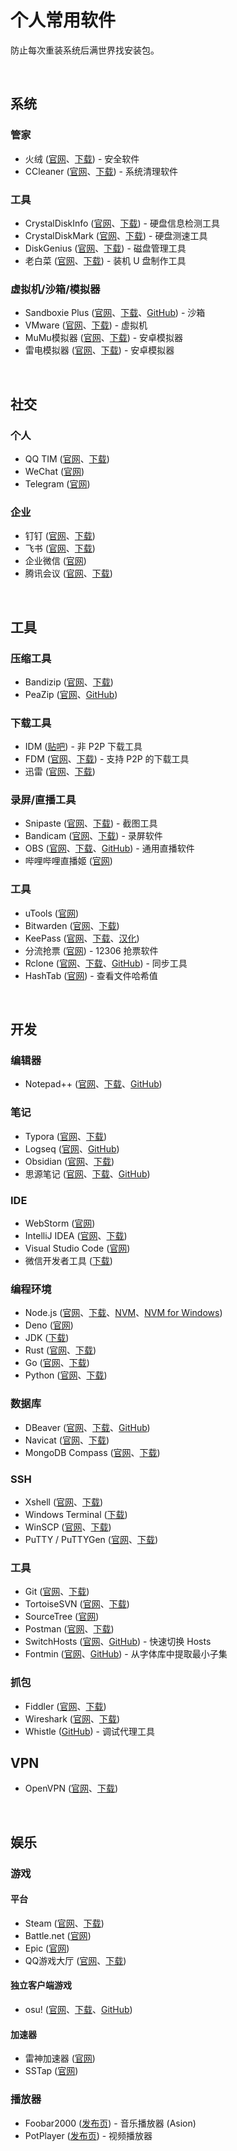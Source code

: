 # 个人常用软件

防止每次重装系统后满世界找安装包。

<br>

## 系统

### 管家

- 火绒 ([官网](https://www.huorong.cn/)、[下载](https://www.huorong.cn/person5.html)) - 安全软件
- CCleaner ([官网](https://www.ccleaner.com/)、[下载](https://www.ccleaner.com/download)) - 系统清理软件

### 工具

- CrystalDiskInfo ([官网](https://crystalmark.info/en/software/crystaldiskinfo/)、[下载](https://crystalmark.info/en/download/#CrystalDiskInfo)) - 硬盘信息检测工具
- CrystalDiskMark ([官网](https://crystalmark.info/en/software/crystaldiskmark/)、[下载](https://crystalmark.info/en/download/#CrystalDiskMark)) - 硬盘测速工具
- DiskGenius ([官网](https://www.diskgenius.cn/)、[下载](https://www.diskgenius.cn/download.php)) - 磁盘管理工具
- 老白菜 ([官网](http://www.bigbaicai.com/)、[下载](http://www.bigbaicai.com/download/)) - 装机 U 盘制作工具

### 虚拟机/沙箱/模拟器

- Sandboxie Plus ([官网](https://sandboxie-plus.com/)、[下载](https://sandboxie-plus.com/downloads/)、[GitHub](https://github.com/sandboxie-plus/Sandboxie)) - 沙箱
- VMware ([官网](https://www.vmware.com/products/workstation-pro.html)、[下载](https://www.vmware.com/products/workstation-pro/workstation-pro-evaluation.html)) - 虚拟机
- MuMu模拟器 ([官网](https://mumu.163.com/)、[下载](https://mumu.163.com/update/)) - 安卓模拟器
- 雷电模拟器 ([官网](https://www.ldmnq.com/)、[下载](https://www.ldmnq.com/other/version-history-and-release-notes.html)) - 安卓模拟器

<br>

## 社交

### 个人

- QQ TIM ([官网](https://office.qq.com/)、[下载](https://office.qq.com/download.html))
- WeChat ([官网](https://pc.weixin.qq.com/))
- Telegram ([官网](https://desktop.telegram.org/))

### 企业

- 钉钉 ([官网](https://www.dingtalk.com/)、[下载](https://page.dingtalk.com/wow/z/dingtalk/simple/ddhomedownlaod#/))
- 飞书 ([官网](https://www.feishu.cn/)、[下载](https://www.feishu.cn/download))
- 企业微信 ([官网](https://work.weixin.qq.com/))
- 腾讯会议 ([官网](https://meeting.tencent.com/)、[下载](https://meeting.tencent.com/download/))

<br>

## 工具

### 压缩工具

- Bandizip ([官网](https://www.bandisoft.com/bandizip/)、[下载](https://www.bandisoft.com/bandizip/dl/))
- PeaZip ([官网](https://peazip.github.io/)、[GitHub](https://github.com/peazip/PeaZip))

### 下载工具

- IDM ([贴吧](https://tieba.baidu.com/f?kw=idm)) - 非 P2P 下载工具
- FDM ([官网](https://www.freedownloadmanager.org/)、[下载](https://www.freedownloadmanager.org/download.htm)) - 支持 P2P 的下载工具
- 迅雷 ([官网](https://www.xunlei.com/)、[下载](https://pc.xunlei.com/))

### 录屏/直播工具

- Snipaste ([官网](https://zh.snipaste.com/)、[下载](https://zh.snipaste.com/download.html)) - 截图工具
- Bandicam ([官网](https://www.bandicam.com/)、[下载](https://www.bandicam.com/downloads/)) - 录屏软件
- OBS ([官网](https://obsproject.com/)、[下载](https://obsproject.com/download)、[GitHub](https://github.com/obsproject/obs-studio)) - 通用直播软件
- 哔哩哔哩直播姬 ([官网](https://live.bilibili.com/liveHime))

### 工具

- uTools ([官网](https://u.tools/))
- Bitwarden ([官网](https://bitwarden.com/)、[下载](https://bitwarden.com/download/))
- KeePass ([官网](https://keepass.info/)、[下载](https://keepass.info/download.html)、[汉化](https://keepass.info/translations.html))
- 分流抢票 ([官网](https://www.bypass.cn/)) - 12306 抢票软件
- Rclone ([官网](https://rclone.org/)、[下载](https://rclone.org/downloads/)、[GitHub](https://github.com/rclone/rclone)) - 同步工具
- HashTab ([官网](https://implbits.com/hashtab)) - 查看文件哈希值

<br>

## 开发

### 编辑器

- Notepad++ ([官网](https://notepad-plus-plus.org/)、[下载](https://notepad-plus-plus.org/downloads/)、[GitHub](https://github.com/notepad-plus-plus/notepad-plus-plus))

### 笔记

- Typora ([官网](https://typora.io/)、[下载](https://typora.io/releases/all))
- Logseq ([官网](https://logseq.com/)、[GitHub](https://github.com/logseq/logseq))
- Obsidian ([官网](https://obsidian.md/)、[下载](https://obsidian.md/download))
- 思源笔记 ([官网](https://b3log.org/siyuan/)、[下载](https://b3log.org/siyuan/download.html)、[GitHub](https://github.com/siyuan-note/siyuan))

### IDE

- WebStorm ([官网](https://www.jetbrains.com/webstorm/))
- IntelliJ IDEA ([官网](https://www.jetbrains.com/idea/)、[下载](https://www.jetbrains.com/idea/download/))
- Visual Studio Code ([官网](https://code.visualstudio.com/))
- 微信开发者工具 ([下载](https://developers.weixin.qq.com/miniprogram/dev/devtools/download.html))

### 编程环境

- Node.js ([官网](https://nodejs.org/)、[下载](https://nodejs.org/en/download)、[NVM](https://github.com/nvm-sh/nvm)、[NVM for Windows](https://github.com/coreybutler/nvm-windows))
- Deno ([官网](https://deno.land/))
- JDK ([下载](https://www.oracle.com/java/technologies/downloads/))
- Rust ([官网](https://www.rust-lang.org/)、[下载](https://www.rust-lang.org/tools/install))
- Go ([官网](https://go.dev/)、[下载](https://go.dev/dl/))
- Python ([官网](https://www.python.org/)、[下载](https://www.python.org/downloads/))

### 数据库

- DBeaver ([官网](https://dbeaver.io/)、[下载](https://dbeaver.io/download/)、[GitHub](https://github.com/dbeaver/dbeaver))
- Navicat ([官网](https://www.navicat.com/en/products/navicat-premium)、[下载](https://www.navicat.com/en/download/navicat-premium))
- MongoDB Compass ([官网](https://www.mongodb.com/products/tools/compass)、[下载](https://www.mongodb.com/try/download/compass))

### SSH

- Xshell ([官网](https://www.netsarang.com/en/xshell/)、[下载](https://www.netsarang.com/en/xshell-download/))
- Windows Terminal ([下载](https://apps.microsoft.com/store/detail/windows-terminal/9N0DX20HK701))
- WinSCP ([官网](https://winscp.net/eng/index.php)、[下载](https://winscp.net/eng/download.php))
- PuTTY / PuTTYGen ([官网](https://www.chiark.greenend.org.uk/~sgtatham/putty/)、[下载](https://www.chiark.greenend.org.uk/~sgtatham/putty/latest.html))

### 工具

- Git ([官网](https://git-scm.com/)、[下载](https://git-scm.com/downloads))
- TortoiseSVN ([官网](https://tortoisesvn.net/)、[下载](https://tortoisesvn.net/downloads.html))
- SourceTree ([官网](https://www.sourcetreeapp.com/))
- Postman ([官网](https://www.postman.com/)、[下载](https://www.postman.com/downloads/))
- SwitchHosts ([官网](https://switchhosts.vercel.app)、[GitHub](https://github.com/oldj/SwitchHosts)) - 快速切换 Hosts
- Fontmin ([官网](https://ecomfe.github.io/fontmin/)、[GitHub](https://github.com/ecomfe/fontmin)) - 从字体库中提取最小子集

### 抓包

- Fiddler ([官网](https://www.telerik.com/fiddler/fiddler-classic)、[下载](https://www.telerik.com/download/fiddler))
- Wireshark ([官网](https://www.wireshark.org/)、[下载](https://www.wireshark.org/download.html))
- Whistle ([GitHub](https://github.com/avwo/whistle)) - 调试代理工具


## VPN

- OpenVPN ([官网](https://openvpn.net/)、[下载](https://openvpn.net/community-downloads/))

<br>

## 娱乐

### 游戏

#### 平台

- Steam ([官网](https://store.steampowered.com/)、[下载](https://store.steampowered.com/about/))
- Battle.net ([官网](https://kr.shop.battle.net/zh-tw))
- Epic ([官网](https://store.epicgames.com/en-US/))
- QQ游戏大厅 ([官网](https://qqgame.qq.com/)、[下载](https://qqgame.qq.com/download.shtml))

#### 独立客户端游戏

- osu! ([官网](https://osu.ppy.sh/home)、[下载](https://osu.ppy.sh/home/download)、[GitHub](https://github.com/ppy/osu))

#### 加速器

- 雷神加速器 ([官网](https://www.leigod.com/))
- SSTap ([官网](https://sourceforge.net/projects/sstap/))

### 播放器

- Foobar2000 ([发布页](https://www.cnblogs.com/asionwu)) - 音乐播放器 (Asion)
- PotPlayer ([发布页](https://potplayer.org/)) - 视频播放器
